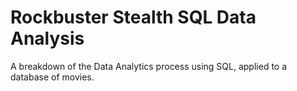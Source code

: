 # Rockbuster Stealth SQL Data Analysis
A breakdown of the Data Analytics process using SQL, applied to a database of movies.
